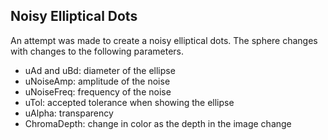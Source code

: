 ## Noisy Elliptical Dots

An attempt was made to create a noisy elliptical dots. 
The sphere changes with changes to the following parameters.

* uAd and uBd: diameter of the ellipse
* uNoiseAmp: amplitude of the noise
* uNoiseFreq: frequency of the noise
* uTol: accepted tolerance when showing the ellipse
* uAlpha: transparency
* ChromaDepth: change in color as the depth in the image change
